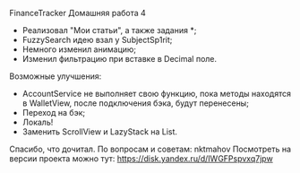 FinanceTracker
Домашняя работа 4
- Реализовал "Мои статьи", а также задания *;
- FuzzySearch идею взал у SubjectSp1rit;
- Немного изменил анимацию;
- Изменил фильтрацию при вставке в Decimal поле.

Возможные улучшения:
- AccountService не выполняет свою функцию, пока методы находятся в WalletView,
после подключения бэка, будут перенесены;
- Переход на бэк;
- Локаль!
- Заменить ScrollView и LazyStack на List.

Спасибо, что дочитал.
По вопросам и советам: nktmahov
Посмотреть на версии проекта можно тут: 
https://disk.yandex.ru/d/IWGFPspvxq7jpw


